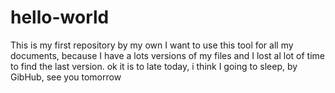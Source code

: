 # hello-world
This is my first repository by my own
I want to use this tool for all my documents, because I have a lots versions of my files and I lost al lot of time to find the last version.
ok it is to late today, i think I going to sleep, by GibHub, see you tomorrow
